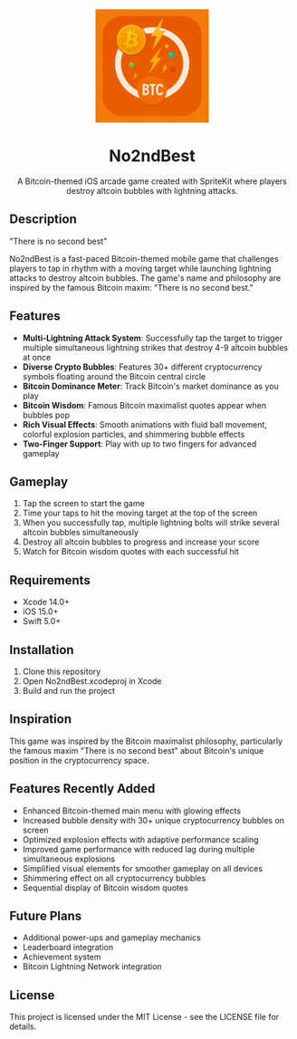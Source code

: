 <div align="center">
  <img src="assets/app_icon.png" alt="No2ndBest Logo" width="200" height="200">
  <h1>No2ndBest</h1>
</div>

<p align="center">
A Bitcoin-themed iOS arcade game created with SpriteKit where players destroy altcoin bubbles with lightning attacks.
</p>

## Description

"There is no second best"

No2ndBest is a fast-paced Bitcoin-themed mobile game that challenges players to tap in rhythm with a moving target while launching lightning attacks to destroy altcoin bubbles. The game's name and philosophy are inspired by the famous Bitcoin maxim: "There is no second best."

## Features

- **Multi-Lightning Attack System**: Successfully tap the target to trigger multiple simultaneous lightning strikes that destroy 4-9 altcoin bubbles at once
- **Diverse Crypto Bubbles**: Features 30+ different cryptocurrency symbols floating around the Bitcoin central circle
- **Bitcoin Dominance Meter**: Track Bitcoin's market dominance as you play
- **Bitcoin Wisdom**: Famous Bitcoin maximalist quotes appear when bubbles pop
- **Rich Visual Effects**: Smooth animations with fluid ball movement, colorful explosion particles, and shimmering bubble effects
- **Two-Finger Support**: Play with up to two fingers for advanced gameplay

## Gameplay

1. Tap the screen to start the game
2. Time your taps to hit the moving target at the top of the screen
3. When you successfully tap, multiple lightning bolts will strike several altcoin bubbles simultaneously
4. Destroy all altcoin bubbles to progress and increase your score
5. Watch for Bitcoin wisdom quotes with each successful hit

## Requirements

- Xcode 14.0+
- iOS 15.0+
- Swift 5.0+

## Installation

1. Clone this repository
2. Open No2ndBest.xcodeproj in Xcode
3. Build and run the project

## Inspiration

This game was inspired by the Bitcoin maximalist philosophy, particularly the famous maxim "There is no second best" about Bitcoin's unique position in the cryptocurrency space.

## Features Recently Added

- Enhanced Bitcoin-themed main menu with glowing effects
- Increased bubble density with 30+ unique cryptocurrency bubbles on screen
- Optimized explosion effects with adaptive performance scaling
- Improved game performance with reduced lag during multiple simultaneous explosions
- Simplified visual elements for smoother gameplay on all devices
- Shimmering effect on all cryptocurrency bubbles
- Sequential display of Bitcoin wisdom quotes

## Future Plans

- Additional power-ups and gameplay mechanics
- Leaderboard integration
- Achievement system
- Bitcoin Lightning Network integration

## License

This project is licensed under the MIT License - see the LICENSE file for details.
